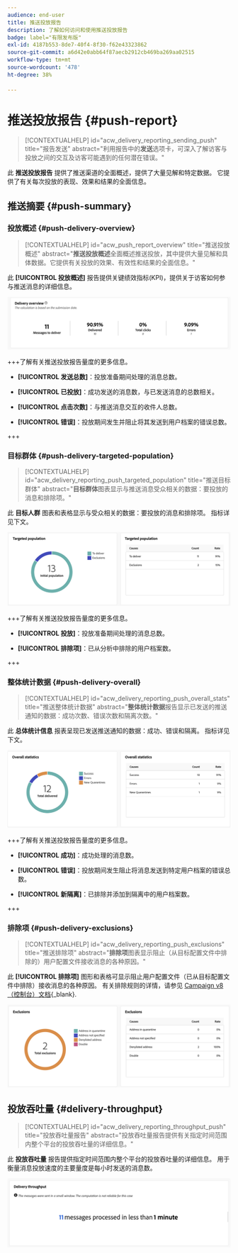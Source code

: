 ```yaml
---
audience: end-user
title: 推送投放报告
description: 了解如何访问和使用推送投放报告
badge: label="有限发布版"
exl-id: 4187b553-8de7-40f4-8f30-f62e43323862
source-git-commit: a6d42e0abb64f87aecb2912cb469ba269aa02515
workflow-type: tm+mt
source-wordcount: '478'
ht-degree: 38%

---
```


# 推送投放报告 {#push-report}

>[!CONTEXTUALHELP]
>id="acw_delivery_reporting_sending_push"
>title="报告发送"
>abstract="利用报告中的&#x200B;**发送**&#x200B;选项卡，可深入了解访客与投放之间的交互及访客可能遇到的任何潜在错误。"

此 **推送投放报告** 提供了推送渠道的全面概述，提供了大量见解和特定数据。 它提供了有关每次投放的表现、效果和结果的全面信息。

## 推送摘要 {#push-summary}

### 投放概述 {#push-delivery-overview}

>[!CONTEXTUALHELP]
>id="acw_push_report_overview"
>title="推送投放概述"
>abstract="**推送投放概述**&#x200B;全面概述推送投放，其中提供大量见解和具体数据。它提供有关投放的效果、有效性和结果的全面信息。"

此 **[!UICONTROL 投放概述]** 报告提供关键绩效指标(KPI)，提供关于访客如何参与推送消息的详细信息。

![](assets/reporting_push_3.png)

+++了解有关推送投放报告量度的更多信息。

* **[!UICONTROL 发送总数]**：投放准备期间处理的消息总数。

* **[!UICONTROL 已投放]**：成功发送的消息数，与已发送消息的总数相关。

* **[!UICONTROL 点击次数]**：与推送消息交互的收件人总数。

* **[!UICONTROL 错误]**：投放期间发生并阻止将其发送到用户档案的错误总数。

+++

### 目标群体 {#push-delivery-targeted-population}

>[!CONTEXTUALHELP]
>id="acw_delivery_reporting_push_targeted_population"
>title="推送目标群体"
>abstract="**目标群体**&#x200B;图表显示与推送消息受众相关的数据：要投放的消息和排除项。"

此 **目标人群** 图表和表格显示与受众相关的数据：要投放的消息和排除项。 指标详见下文。

![](assets/reporting_push_4.png)

+++了解有关推送投放报告量度的更多信息。

* **[!UICONTROL 投放]**：投放准备期间处理的消息总数。

* **[!UICONTROL 排除项]**：已从分析中排除的用户档案数。

+++

### 整体统计数据 {#push-delivery-overall}


>[!CONTEXTUALHELP]
>id="acw_delivery_reporting_push_overall_stats"
>title="推送整体统计数据"
>abstract="**整体统计数据**&#x200B;报告显示已发送的推送通知的数据：成功次数、错误次数和隔离次数。"

此 **总体统计信息** 报表呈现已发送推送通知的数据：成功、错误和隔离。 指标详见下文。

![](assets/reporting_push_5.png)

+++了解有关推送投放报告量度的更多信息。

* **[!UICONTROL 成功]**：成功处理的消息数。

* **[!UICONTROL 错误]**：投放期间发生阻止将消息发送到特定用户档案的错误总数。

* **[!UICONTROL 新隔离]**：已排除并添加到隔离中的用户档案数。

+++

### 排除项 {#push-delivery-exclusions}


>[!CONTEXTUALHELP]
>id="acw_delivery_reporting_push_exclusions"
>title="推送排除项"
>abstract="**排除项**&#x200B;图表显示阻止（从目标配置文件中排除的）用户配置文件接收消息的各种原因。"

此 **[!UICONTROL 排除项]** 图形和表格可显示阻止用户配置文件（已从目标配置文件中排除）接收消息的各种原因。 有关排除规则的详情，请参见 [Campaign v8（控制台）文档](https://experienceleague.adobe.com/docs/campaign/campaign-v8/send/failures/delivery-failures.html#push-error-types){_blank}.


![](assets/reporting_push_6.png)

## 投放吞吐量 {#delivery-throughput}

>[!CONTEXTUALHELP]
>id="acw_delivery_reporting_throughput_push"
>title="投放吞吐量报告"
>abstract="投放吞吐量报告提供有关指定时间范围内整个平台的投放吞吐量的详细信息。"

此 **投放吞吐量** 报告提供指定时间范围内整个平台的投放吞吐量的详细信息。 用于衡量消息投放速度的主要量度是每小时发送的消息数。

![](assets/reporting_push_2.png)
